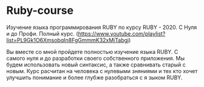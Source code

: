 # Ruby-course
Изучение языка программирования RUBY по курсу RUBY - 2020. С Нуля и до Профи. Полный курс. (https://www.youtube.com/playlist?list=PL9Gk1O6XmsobqIn8FgGmmmK32xMjTabgj)

Вы вместе со мной пройдете полностью изучение языка RUBY. С самого нуля и до разработки своего собственного приложения. Мы будем использовать новый синтаксис, а также сравнивать старый с новым. 
Курс расчитан на человека с нулевыми зняниями и тех кто хочет улучшить понимание и более глубже разобраться с я зыком RUBY.